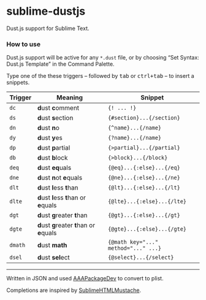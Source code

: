 sublime-dustjs
==============

Dust.js support for Sublime Text.

### How to use

Dust.js support  will be active for any `*.dust` file, or by choosing “Set Syntax: Dust.js Template” in the Command Palette.

Type one of the these triggers – followed by <kbd>tab</kbd> or <kbd>ctrl+tab</kbd> – to insert a snippets.

<table align="center">
    <thead>
        <tr>
            <th>Trigger</th>
            <th>Meaning</th>
            <th>Snippet</th>
        </tr>
    </thead>
    <tbody>
        <tr>
            <td><code>dc</code></td>
            <td>
                <b>d</b>ust <b>c</b>omment
            </td>
            <td>
                <code>{! ... !}</code>
            </td>
        </tr>
        <tr>
            <td><code>ds</code></td>
            <td>
                <b>d</b>ust <b>s</b>ection
            </td>
            <td>
                <code>{#section}...{/section}</code>
            </td>
        </tr>
        <tr>
            <td><code>dn</code></td>
            <td>
                <b>d</b>ust <b>n</b>o
            </td>
            <td><code>{^name}...{/name}</code></td>
        </tr>
        <tr>
            <td><code>dy</code></td>
            <td>
                <b>d</b>ust <b>y</b>es
            </td>
            <td><code>{?name}...{/name}</code></td>
        </tr>
        <tr>
            <td><code>dp</code></td>
            <td>
                <b>d</b>ust <b>p</b>artial
            </td>
            <td><code>{>partial}...{/partial}</code></td>
        </tr>
        <tr>
            <td><code>db</code></td>
            <td>
                <b>d</b>ust <b>b</b>lock
            </td>
            <td><code>{>block}...{/block}</code></td>
        </tr>
        <tr>
            <td><code>deq</code></td>
            <td>
                <b>d</b>ust <b>eq</b>uals
            </td>
            <td><code>{@eq}...{:else}...{/eq}</code></td>
        </tr>
        <tr>
            <td><code>dne</code></td>
            <td>
                <b>d</b>ust <b>n</b>ot <b>e</b>quals
            </td>
            <td><code>{@ne}...{:else}...{/ne}</code></td>
        </tr>
        <tr>
            <td><code>dlt</code></td>
            <td>
                <b>d</b>ust <b>l</b>ess <b>t</b>han
            </td>
            <td><code>{@lt}...{:else}...{/lt}</code></td>
        </tr>
        <tr>
            <td><code>dlte</code></td>
            <td>
                <b>d</b>ust <b>l</b>ess <b>t</b>han or <b>e</b>quals
            </td>
            <td><code>{@lte}...{:else}...{/lte}</code></td>
        </tr>
        <tr>
            <td><code>dgt</code></td>
            <td>
                <b>d</b>ust <b>g</b>reater <b>t</b>han
            </td>
            <td><code>{@gt}...{:else}...{/gt}</code></td>
        </tr>
        <tr>
            <td><code>dgte</code></td>
            <td>
                <b>d</b>ust <b>g</b>reater <b>t</b>han or <b>e</b>quals
            </td>
            <td><code>{@gte}...{:else}...{/gte}</code></td>
        </tr>
         <tr>
            <td><code>dmath</code></td>
            <td>
                <b>d</b>ust <b>math</b>
            </td>
            <td><code>{@math key="..." method="..." ...}</code></td>
        </tr>
        <tr>
            <td><code>dsel</code></td>
            <td>
                <b>d</b>ust <b>sel</b>ect
            </td>
            <td><code>{@select}...{/select}</code></td>
        </tr>
    </tbody>
</table>

---


Written in JSON and used [AAAPackageDev](https://bitbucket.org/guillermooo/aaapackagedev) to convert to plist.

Completions are inspired by [SublimeHTMLMustache](https://github.com/adamchainz/SublimeHTMLMustache).